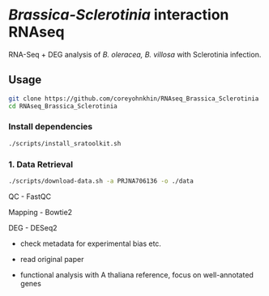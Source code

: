 # *Brassica-Sclerotinia* interaction RNAseq

RNA-Seq + DEG analysis of *B. oleracea, B. villosa* with Sclerotinia infection.

## Usage
```bash
git clone https://github.com/coreyohnkhin/RNAseq_Brassica_Sclerotinia
cd RNAseq_Brassica_Sclerotinia
```

### Install dependencies
```bash
./scripts/install_sratoolkit.sh
```

### 1. Data Retrieval

```bash
./scripts/download-data.sh -a PRJNA706136 -o ./data
```
QC - FastQC

Mapping - Bowtie2

DEG - DESeq2

 - check metadata for experimental bias etc.

 - read original paper

 - functional analysis with A thaliana reference, focus on well-annotated genes
